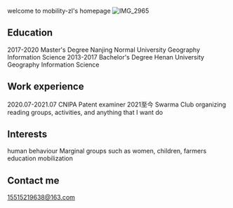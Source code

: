welcome to mobility-zl's homepage
![IMG_2965](https://user-images.githubusercontent.com/17485408/181789706-bb35bd01-9977-4b19-8924-0990925947ff.jpg)



## Education

2017-2020 Master's Degree Nanjing Normal University Geography Information Science
2013-2017 Bachelor's Degree Henan University Geography Information Science

## Work experience

2020.07-2021.07 CNIPA Patent examiner
2021至今 Swarma Club organizing reading groups, activities, and anything that I want do

## Interests

human behaviour
Marginal groups such as women, children, farmers
education
mobilization

## Contact me
15515219638@163.com
